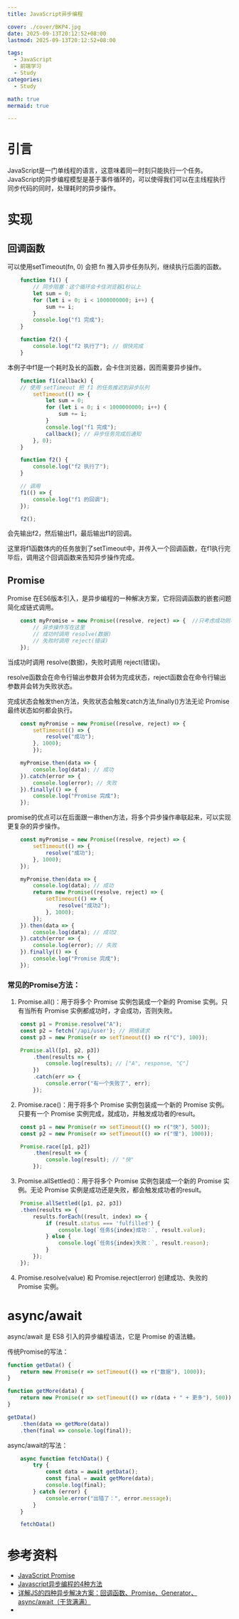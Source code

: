```yaml
---
title: JavaScript异步编程

cover: ./cover/BKP4.jpg
date: 2025-09-13T20:12:52+08:00
lastmod: 2025-09-13T20:12:52+08:00

tags:
  - JavaScript
  - 前端学习
  - Study
categories:
  - Study

math: true
mermaid: true

---
```


# 引言

JavaScript是一门单线程的语言，这意味着同一时刻只能执行一个任务。JavaScript的异步编程模型是基于事件循环的，可以使得我们可以在主线程执行同步代码的同时，处理耗时的异步操作。

# 实现

## 回调函数
可以使用setTimeout(fn, 0) 会把 fn 推入异步任务队列，继续执行后面的函数。
```javascript
    function f1() {
        // 同步阻塞：这个循环会卡住浏览器1秒以上
        let sum = 0;
        for (let i = 0; i < 1000000000; i++) {
            sum += i;
        }
        console.log("f1 完成");
    }

    function f2() {
        console.log("f2 执行了"); // 很快完成
    }
```
本例子中f1是一个耗时及长的函数，会卡住浏览器，因而需要异步操作。
```javascript
    function f1(callback) {
    // 使用 setTimeout 把 f1 的任务推迟到异步队列
        setTimeout(() => {
            let sum = 0;
            for (let i = 0; i < 1000000000; i++) {
                sum += i;
            }
            console.log("f1 完成");
            callback(); // 异步任务完成后通知
        }, 0);
    }

    function f2() {
        console.log("f2 执行了");
    }

    // 调用
    f1(() => {
        console.log("f1 的回调");
    });

    f2();
```
会先输出f2，然后输出f1，最后输出f1的回调。

这里将f1函数体内的任务放到了setTimeout中，并传入一个回调函数，在f1执行完毕后，调用这个回调函数来告知异步操作完成。

## Promise
Promise 在ES6版本引入，是异步编程的一种解决方案，它将回调函数的嵌套问题简化成链式调用。

```javascript
    const myPromise = new Promise((resolve, reject) => {  //只考虑成功则可以只写一个参数 
        // 异步操作写在这里
        // 成功时调用 resolve(数据)
        // 失败时调用 reject(错误)
    });
```
当成功时调用 resolve(数据)，失败时调用 reject(错误)。

resolve函数会在命令行输出参数并会转为完成状态，reject函数会在命令行输出参数并会转为失败状态。

完成状态会触发then方法，失败状态会触发catch方法,finally()方法无论 Promise 最终状态如何都会执行。

```javascript
    const myPromise = new Promise((resolve, reject) => {
        setTimeout(() => {
            resolve("成功");
        }, 1000);
        });

    myPromise.then(data => {
        console.log(data); // 成功 
    }).catch(error => {
        console.log(error); // 失败
    }).finally(() => {
        console.log("Promise 完成");
    });
```
promise的优点可以在后面跟一串then方法，将多个异步操作串联起来，可以实现更复杂的异步操作。

```javascript
    const myPromise = new Promise((resolve, reject) => {
        setTimeout(() => {
            resolve("成功");    
        }, 1000);
    });

    myPromise.then(data => {
        console.log(data); // 成功
        return new Promise((resolve, reject) => {
            setTimeout(() => {
                resolve("成功2");
            }, 1000);
        });
    }).then(data => {
        console.log(data); // 成功2
    }).catch(error => {
        console.log(error); // 失败
    }).finally(() => {
        console.log("Promise 完成");
    });
```

### 常见的Promise方法：

1. Promise.all()：用于将多个 Promise 实例包装成一个新的 Promise 实例。只有当所有 Promise 实例都成功时，才会成功，否则失败。
```javascript
    const p1 = Promise.resolve("A");
    const p2 = fetch('/api/user'); // 网络请求
    const p3 = new Promise(r => setTimeout(() => r("C"), 100));

    Promise.all([p1, p2, p3])
        .then(results => {
            console.log(results); // ["A", response, "C"]
        })
        .catch(err => {
            console.error("有一个失败了", err);
        });
```
2. Promise.race()：用于将多个 Promise 实例包装成一个新的 Promise 实例。只要有一个 Promise 实例完成，就成功，并触发成功者的result。
```JavaScript
    const p1 = new Promise(r => setTimeout(() => r("快"), 500));
    const p2 = new Promise(r => setTimeout(() => r("慢"), 1000));

    Promise.race([p1, p2])
        .then(result => {
            console.log(result); // "快"
        });
```
3. Promise.allSettled()：用于将多个 Promise 实例包装成一个新的 Promise 实例。无论 Promise 实例是成功还是失败，都会触发成功者的result。
```javascript
    Promise.allSettled([p1, p2, p3])
    .then(results => {
        results.forEach((result, index) => {
            if (result.status === 'fulfilled') {
                console.log(`任务${index}成功：`, result.value);
            } else {
                console.log(`任务${index}失败：`, result.reason);
            }
        });
    });
```
4. Promise.resolve(value) 和 Promise.reject(error) 创建成功、失败的 Promise 实例。

# async/await

async/await 是 ES8 引入的异步编程语法，它是 Promise 的语法糖。

传统Promise的写法：
```javascript
function getData() {
    return new Promise(r => setTimeout(() => r("数据"), 1000));
}

function getMore(data) {
    return new Promise(r => setTimeout(() => r(data + " + 更多"), 500));
}

getData()
    .then(data => getMore(data))
    .then(final => console.log(final));
```

async/await的写法：
```JavaScript
    async function fetchData() {
        try {
            const data = await getData();
            const final = await getMore(data);
            console.log(final);
        } catch (error) {
            console.error("出错了：", error.message);
        }
    }

    fetchData()
```

# 参考资料
- [JavaScript Promise](https://www.runoob.com/js/js-promise.html) 
- [Javascript异步编程的4种方法](https://www.cnblogs.com/ToTigerMountain/articles/18846477)
- [详解JS的四种异步解决方案：回调函数、Promise、Generator、async/await（干货满满）](https://blog.csdn.net/lunahaijiao/article/details/124185543)
- 

